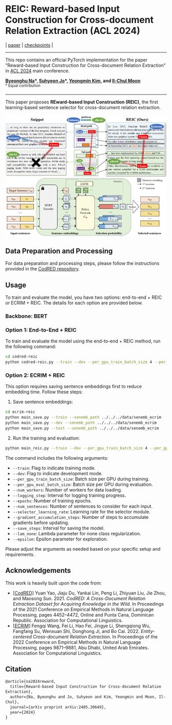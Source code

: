 # REIC: Reward-based Input Construction for Cross-document Relation Extraction (ACL 2024)

| [paper](https://arxiv.org/abs/2405.20649) | [checkpoints](https://www.dropbox.com/scl/fo/v3k13ebovyzay1bf18d8l/ACfssGM-7KHDRoA7-QRjUy0?rlkey=9rae8pfqasahtcm9020z2tba0&dl=0) |

--------------------

This repo contains an official PyTorch implementation for the paper "Reward-based Input Construction for Cross-document Relation Extraction" in [ACL 2024](https://2024.aclweb.org/) main conference.

**[Byeonghu Na](https://sites.google.com/view/byeonghu-na)\*, [Suhyeon Jo](https://aai.kaist.ac.kr/bbs/board.php?bo_table=sub2_1&wr_id=10)\*, [Yeongmin Kim](https://sites.google.com/view/yeongmin-space), and [Il-Chul Moon](https://aai.kaist.ac.kr/bbs/board.php?bo_table=sub2_1&wr_id=3)**   
<sup> * Equal contribution </sup>

--------------------

This paper proposes **REward-based Input Construction (REIC)**, the first learning-based sentence selector for cross-document relation extraction.

<img src="./figures/figure1.jpg" width="1000" title="figure1" alt="An illustrated comparison between Snippet and selected sentences using our REward-based Input Construction (REIC) for cross-document relation extraction.">

<img src="./figures/method.jpg" width="1000" title="method" alt="Illustration of the REIC module: BERT encoder, policy network, and LSTM.">

## Data Preparation and Processing

For data preparation and processing steps, please follow the instructions provided in the [CodRED repository](https://github.com/thunlp/CodRED).

## Usage

To train and evaluate the model, you have two options: end-to-end + REIC or ECRIM + REIC. The details for each option are provided below.

### Backbone: BERT

### Option 1: End-to-End + REIC

To train and evaluate the model using the end-to-end + REIC method, run the following command:

```bash
cd codred-reic
python codred-reic.py --train --dev --per_gpu_train_batch_size 4 --per_gpu_eval_batch_size 1 --num_workers 0 --logging_step 10 --epochs 2 --num_sentences 6 --selector_learning_rate 3e-3
```

### Option 2: ECRIM + REIC
This option requires saving sentence embeddings first to reduce embedding time. Follow these steps:

1. Save sentence embeddings:

```bash
cd ecrim-reic
python main_save.py --train --senemb_path ../../../data/senemb_ecrim
python main_save.py --dev --senemb_path ../../../data/senemb_ecrim
python main_save.py --test --senemb_path ../../../data/senemb_ecrim

```

2. Run the training and evaluation:

```bash
python main_reic.py --train --dev --per_gpu_train_batch_size 4 --per_gpu_eval_batch_size 1 --num_workers 0 --logging_step 10 --epochs 10 --num_sentences 14 --selector_learning_rate 3e-3 --learning_rate 3e-5 --gradient_accumulation_steps 4 --save_steps 1000000 --lam_none 1 --epsilon 0.2
```

The command includes the following arguments:

- `--train`: Flag to indicate training mode.
- `--dev`: Flag to indicate development mode.
- `--per_gpu_train_batch_size`: Batch size per GPU during training.
- `--per_gpu_eval_batch_size`: Batch size per GPU during evaluation.
- `--num_workers`: Number of workers for data loading.
- `--logging_step`: Interval for logging training progress.
- `--epochs`: Number of training epochs.
- `--num_sentences`: Number of sentences to consider for each input.
- `--selector_learning_rate`: Learning rate for the selector module.
- `--gradient_accumulation_steps`: Number of steps to accumulate gradients before updating.
- `--save_steps`: Interval for saving the model.
- `--lam_none`: Lambda parameter for none class regularization.
- `--epsilon`: Epsilon parameter for exploration.

Please adjust the arguments as needed based on your specific setup and requirements.


## Acknowledgements

This work is heavily built upon the code from:
* [[CodRED]](https://github.com/thunlp/CodRED) Yuan Yao, Jiaju Du, Yankai Lin, Peng Li, Zhiyuan Liu, Jie Zhou, and Maosong Sun. 2021. *CodRED: A Cross-Document Relation Extraction Dataset for Acquiring Knowledge in the Wild.* In Proceedings of the 2021 Conference on Empirical Methods in Natural Language Processing, pages 4452–4472, Online and Punta Cana, Dominican Republic. Association for Computational Linguistics.
* [[ECRIM]](https://github.com/MakiseKuurisu/ecrim) Fengqi Wang, Fei Li, Hao Fei, Jingye Li, Shengqiong Wu, Fangfang Su, Wenxuan Shi, Donghong Ji, and Bo Cai. 2022. *Entity-centered Cross-document Relation Extraction.* In Proceedings of the 2022 Conference on Empirical Methods in Natural Language Processing, pages 9871–9881, Abu Dhabi, United Arab Emirates. Association for Computational Linguistics.


## Citation

```
@article{na2024reward,
  title={Reward-based Input Construction for Cross-document Relation Extraction},
  author={Na, Byeonghu and Jo, Suhyeon and Kim, Yeongmin and Moon, Il-Chul},
  journal={arXiv preprint arXiv:2405.20649},
  year={2024}
}
```
